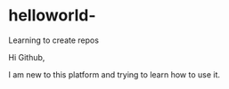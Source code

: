 # helloworld-
Learning to create repos

Hi Github,

I am new to this platform and trying to learn how to use it.
